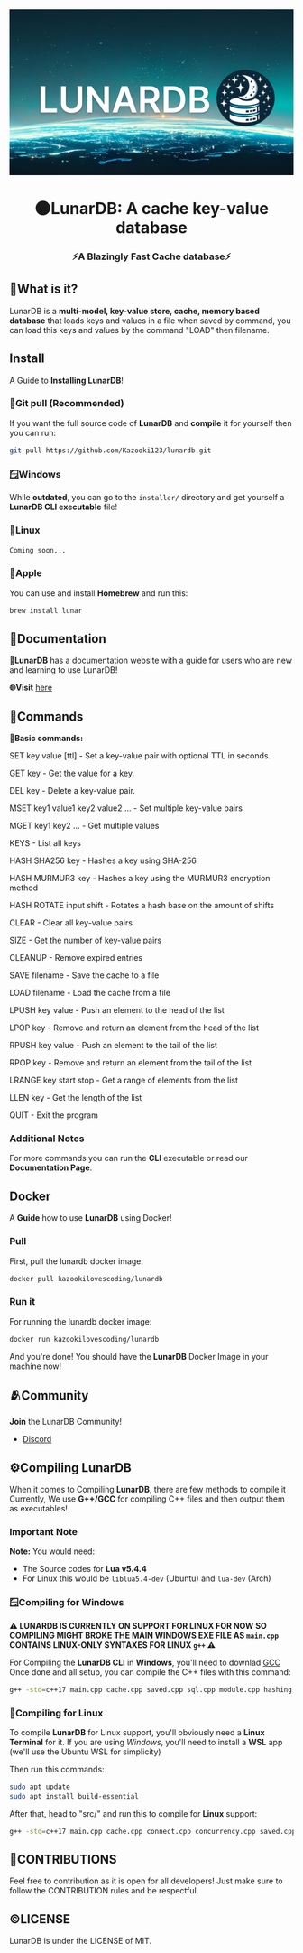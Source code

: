 <div align="center">
  <img src="lunardblogomain.png" alt="LunarDB">

  <h1>🌑LunarDB: A cache key-value database</h1>

  <h3><b>⚡A Blazingly Fast Cache database⚡</b></h3>
</div>

## 🔗What is it?

LunarDB is a **multi-model, key-value store, cache, memory based database** that loads keys and values in a file when saved by command, you can load this keys and values by the command "LOAD" then filename.

## Install

A Guide to **Installing LunarDB**!

### 💽Git pull (Recommended)

If you want the full source code of **LunarDB** and **compile** it for yourself then you can run:

```bash
git pull https://github.com/Kazooki123/lunardb.git
```

### 🪟Windows

While **outdated**, you can go to the `installer/` directory and get yourself a **LunarDB CLI executable** file!

### 🐧Linux

`Coming soon...`

### 🍎Apple

You can use and install **Homebrew** and run this:

```bash
brew install lunar
```

## 📖Documentation

**💫LunarDB** has a documentation website with a guide for users who are new and learning to use LunarDB!

**🌐Visit** [here](https://lunardbdocs.vercel.app/docs/)

## 🔗Commands

**🧭Basic commands:**

SET key value [ttl] - Set a key-value pair with optional TTL in seconds.

GET key - Get the value for a key.

DEL key - Delete a key-value pair.

MSET key1 value1 key2 value2 ... - Set multiple key-value pairs

MGET key1 key2 ... - Get multiple values

KEYS - List all keys

HASH SHA256 key - Hashes a key using SHA-256

HASH MURMUR3 key - Hashes a key using the MURMUR3 encryption method

HASH ROTATE input shift - Rotates a hash base on the amount of shifts

CLEAR - Clear all key-value pairs

SIZE - Get the number of key-value pairs

CLEANUP - Remove expired entries

SAVE filename - Save the cache to a file

LOAD filename - Load the cache from a file

LPUSH key value - Push an element to the head of the list

LPOP key - Remove and return an element from the head of the list

RPUSH key value - Push an element to the tail of the list

RPOP key - Remove and return an element from the tail of the list

LRANGE key start stop - Get a range of elements from the list

LLEN key - Get the length of the list

QUIT - Exit the program

### Additional Notes

For more commands you can run the **CLI** executable or read our **Documentation Page**.

## Docker

A **Guide** how to use **LunarDB** using Docker!

### Pull

First, pull the lunardb docker image:

```bash
docker pull kazookilovescoding/lunardb
```

### Run it

For running the lunardb docker image:

```bash
docker run kazookilovescoding/lunardb
```

And you're done! You should have the **LunarDB** Docker Image in your machine now!

## 🫂Community

**Join** the LunarDB Community!

- [Discord](https://discord.gg/KgxNzAZ5)

## ⚙️Compiling LunarDB

When it comes to Compiling **LunarDB**, there are few methods to compile it
Currently, We use **G++/GCC** for compiling C++ files and then output them as executables!

### Important Note

**Note:** You would need:

- The Source codes for **Lua v5.4.4**
- For Linux this would be `liblua5.4-dev` (Ubuntu) and `lua-dev` (Arch)

### 🪟Compiling for Windows

**⚠️ LUNARDB IS CURRENTLY ON SUPPORT FOR LINUX FOR NOW SO COMPILING MIGHT BROKE THE MAIN WINDOWS EXE FILE AS `main.cpp` CONTAINS
LINUX-ONLY SYNTAXES FOR LINUX `g++` ⚠️**

For Compiling the **LunarDB CLI** in **Windows**, you'll need to downlad [GCC](https://gcc.gnu.org/install/download.html)
Once done and all setup, you can compile the C++ files with this command:

```bash
g++ -std=c++17 main.cpp cache.cpp saved.cpp sql.cpp module.cpp hashing.cpp -o ../bin/lunar.exe
```

### 🐧Compiling for Linux

To compile **LunarDB** for Linux support, you'll obviously need a **Linux Terminal** for it.
If you are using *Windows*, you'll need to install a **WSL** app (we'll use the Ubuntu WSL for simplicity)

Then run this commands:

```bash
sudo apt update
sudo apt install build-essential
```

After that, head to "src/" and run this to compile for **Linux** support:

```bash
g++ -std=c++17 main.cpp cache.cpp connect.cpp concurrency.cpp saved.cpp sql.cpp module.cpp parser.cpp sharding.cpp hashing.cpp -I/usr/include/lua5.4 -llua5.4 -lpqxx -lpq -lcurl -lboost_system -pthread -o ../bin/lunar
```

## 🤝CONTRIBUTIONS

Feel free to contribution as it is open for all developers! Just make sure to follow the CONTRIBUTION rules and be respectful.

## ©️LICENSE

LunarDB is under the LICENSE of MIT.
